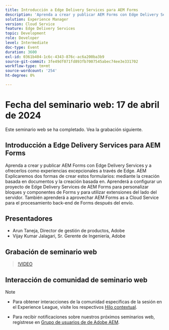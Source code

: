 ```yaml
---
title: Introducción a Edge Delivery Services para AEM Forms
description: 'Aprenda a crear y publicar AEM Forms con Edge Delivery Services y a ofrecerlos como experiencias excepcionales a través de Edge. AEM Explicaremos dos formas de crear estos formularios: mediante la creación basada en documentos y la creación basada en documentos, así como la creación basada en la. Aprenderá a configurar un proyecto de Edge Delivery Services de AEM Forms para personalizar bloques y componentes de Forms y para utilizar extensiones del lado del servidor. También aprenderá a aprovechar AEM Forms as a Cloud Service para el procesamiento back-end de Forms después del envío.'
solution: Experience Manager
version: Cloud Service
feature: Edge Delivery Services
topic: Development
role: Developer
level: Intermediate
doc-type: Event
duration: 3600
exl-id: 0361b404-1c6c-4343-876c-ac6a200ba3b9
source-git-commit: 3fe49df071fd893fb7007545abec74ee3e331702
workflow-type: tm+mt
source-wordcount: '254'
ht-degree: 0%

---
```


# Fecha del seminario web: 17 de abril de 2024

Este seminario web se ha completado. Vea la grabación siguiente.

## Introducción a Edge Delivery Services para AEM Forms

Aprenda a crear y publicar AEM Forms con Edge Delivery Services y a ofrecerlos como experiencias excepcionales a través de Edge. AEM Explicaremos dos formas de crear estos formularios: mediante la creación basada en documentos y la creación basada en. Aprenderá a configurar un proyecto de Edge Delivery Services de AEM Forms para personalizar bloques y componentes de Forms y para utilizar extensiones del lado del servidor. También aprenderá a aprovechar AEM Forms as a Cloud Service para el procesamiento back-end de Forms después del envío.

## Presentadores

* Arun Taneja, Director de gestión de productos, Adobe
* Vijay Kumar Jalagari, Sr. Gerente de Ingeniería, Adobe

## Grabación de seminario web

>[!VIDEO](https://video.tv.adobe.com/v/3428434/)

## Interacción de comunidad de seminario web

>[!NOTE]
> 
>* Para obtener interacciones de la comunidad específicas de la sesión en el Experience League, visite los respectivos [Hilo contextual](https://adobe.ly/4aCz0OE).
>
>* Para recibir notificaciones sobre nuestros próximos seminarios web, regístrese en [Grupo de usuarios de de Adobe AEM](https://aem-augs.adobe.com/).
